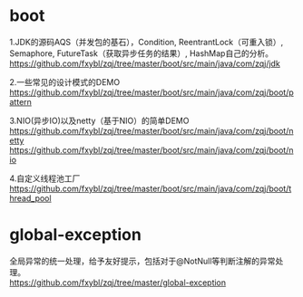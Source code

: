 # boot
1.JDK的源码AQS（并发包的基石），Condition, ReentrantLock（可重入锁）, Semaphore, FutureTask（获取异步任务的结果）, HashMap自己的分析。  
https://github.com/fxybl/zqj/tree/master/boot/src/main/java/com/zqj/jdk  

2.一些常见的设计模式的DEMO  
https://github.com/fxybl/zqj/tree/master/boot/src/main/java/com/zqj/boot/pattern  

3.NIO(异步IO)以及netty（基于NIO）的简单DEMO   
https://github.com/fxybl/zqj/tree/master/boot/src/main/java/com/zqj/boot/netty  
https://github.com/fxybl/zqj/tree/master/boot/src/main/java/com/zqj/boot/nio  

4.自定义线程池工厂  
https://github.com/fxybl/zqj/tree/master/boot/src/main/java/com/zqj/boot/thread_pool  

# global-exception
全局异常的统一处理，给予友好提示，包括对于@NotNull等判断注解的异常处理。  
https://github.com/fxybl/zqj/tree/master/global-exception   

